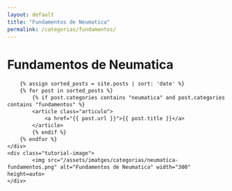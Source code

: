 ```yaml
---
layout: default
title: "Fundamentos de Neumatica"
permalink: /categorias/fundamentos/
---
```


<link rel="stylesheet" href="{{ '/assets/css/categories.css' | relative_url }}">

<div class="tutorial-container">
    <div class="tutorial-content">
            <h1>Fundamentos de Neumatica</h1>

        {% assign sorted_posts = site.posts | sort: 'date' %}
        {% for post in sorted_posts %}
            {% if post.categories contains "neumatica" and post.categories contains "fundamentos" %}
            <article class="articulo">
                <a href="{{ post.url }}">{{ post.title }}</a>
            </article>
            {% endif %}
        {% endfor %}
    </div>
    <div class="tutorial-image">
            <img src="/assets/imatges/categorias/neumatica-fundamentos.png" alt="Fundamentos de Neumatica" width="300" height=auto>
    </div>
</div>
